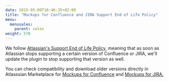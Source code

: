 ```yaml
---
date: 2015-05-09T16:46:35+02:00
title: "Mockups for Confluence and JIRA Support End of Life Policy"
menu:
  menusales:
    parent: sales
weight: 570
---
```


We follow [Atlassian's Support End of Life Policy](http://confluence.atlassian.com/display/Support/Atlassian+Support+End+of+Life+Policy), meaning that as soon as Atlassian stops supporting a certain version of Confluence or JIRA, we'll update the plugin to stop supporting that version as well.

You can check compatibility and download older versions directly in Atlasssian Marketplace for [Mockups for Confluence](https://marketplace.atlassian.com/plugins/com.balsamiq.confluence.plugins.mockups/versions) and [Mockups for JIRA.](https://marketplace.atlassian.com/plugins/com.balsamiq.jira.plugins.mockups/versions)